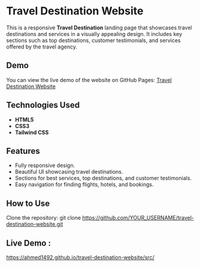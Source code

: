 # Travel Destination Website

This is a responsive **Travel Destination** landing page that showcases travel destinations and services in a visually appealing design. It includes key sections such as top destinations, customer testimonials, and services offered by the travel agency.

## Demo

You can view the live demo of the website on GitHub Pages: [Travel Destination Website](YOUR_GITHUB_PAGES_LINK_HERE)

## Technologies Used

- **HTML5**
- **CSS3**
- **Tailwind CSS**

## Features

- Fully responsive design.
- Beautiful UI showcasing travel destinations.
- Sections for best services, top destinations, and customer testimonials.
- Easy navigation for finding flights, hotels, and bookings.

## How to Use

Clone the repository:
   git clone https://github.com/YOUR_USERNAME/travel-destination-website.git


## Live Demo : 
https://ahmed1492.github.io/travel-destination-website/src/
